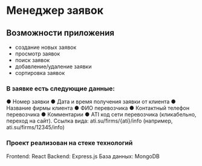 # Менеджер заявок

## Возможности приложения

-   создание новых заявок
-   просмотр заявок
-   поиск заявок
-   добавление/удаление заявки
-   сортировка заявок

### В заявке есть следующие данные:

● Номер заявки
● Дата и время получения заявки от клиента
● Название фирмы клиента
● ФИО перевозчика
● Контактный телефон перевозчика
● Комментарии
● ATI код сети перевозчика (кликабельно, переход на сайт). Ссылка вида: ati.su/firms/{ati}/info​ (например, ati.su/firms/12345/info​)

### Проект реализован на стеке технологий

Frontend:​ React
Backend: Express.js
База данных: MongoDB
